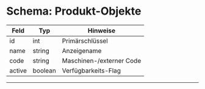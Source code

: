 # Schema: Produkt-Objekte

| Feld   | Typ     | Hinweise                 |
| ------ | ------- | ------------------------ |
| id     | int     | Primärschlüssel          |
| name   | string  | Anzeigename              |
| code   | string  | Maschinen-/externer Code |
| active | boolean | Verfügbarkeits-Flag      |

---

